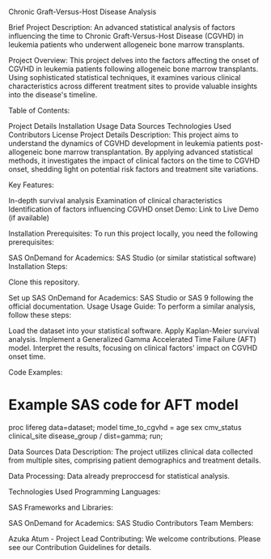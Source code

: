 Chronic Graft-Versus-Host Disease Analysis


Brief Project Description:
An advanced statistical analysis of factors influencing the time to Chronic Graft-Versus-Host Disease (CGVHD) in leukemia patients who underwent allogeneic bone marrow transplants.

Project Overview:
This project delves into the factors affecting the onset of CGVHD in leukemia patients following allogeneic bone marrow transplants. Using sophisticated statistical techniques, it examines various clinical characteristics across different treatment sites to provide valuable insights into the disease's timeline.

Table of Contents:

Project Details
Installation
Usage
Data Sources
Technologies Used
Contributors
License
Project Details
Description:
This project aims to understand the dynamics of CGVHD development in leukemia patients post-allogeneic bone marrow transplantation. By applying advanced statistical methods, it investigates the impact of clinical factors on the time to CGVHD onset, shedding light on potential risk factors and treatment site variations.

Key Features:

In-depth survival analysis
Examination of clinical characteristics
Identification of factors influencing CGVHD onset
Demo:
Link to Live Demo (if available)

Installation
Prerequisites:
To run this project locally, you need the following prerequisites:


SAS OnDemand for Academics: SAS Studio (or similar statistical software)
Installation Steps:

Clone this repository.

Set up SAS OnDemand for Academics: SAS Studio or SAS 9 following the official documentation.
Usage
Usage Guide:
To perform a similar analysis, follow these steps:

Load the dataset into your statistical software.
Apply Kaplan-Meier survival analysis.
Implement a Generalized Gamma Accelerated Time Failure (AFT) model.
Interpret the results, focusing on clinical factors' impact on CGVHD onset time.

Code Examples:


# Example SAS code for AFT model
proc lifereg data=dataset;
model time_to_cgvhd = age sex cmv_status clinical_site disease_group / dist=gamma;
run;

Data Sources
Data Description:
The project utilizes clinical data collected from multiple sites, comprising patient demographics and treatment details.

Data Processing:
Data already preproccesd for statistical analysis.

Technologies Used
Programming Languages:

SAS
Frameworks and Libraries:


SAS OnDemand for Academics: SAS Studio
Contributors
Team Members:

Azuka Atum - Project Lead
Contributing:
We welcome contributions. Please see our Contribution Guidelines for details.





